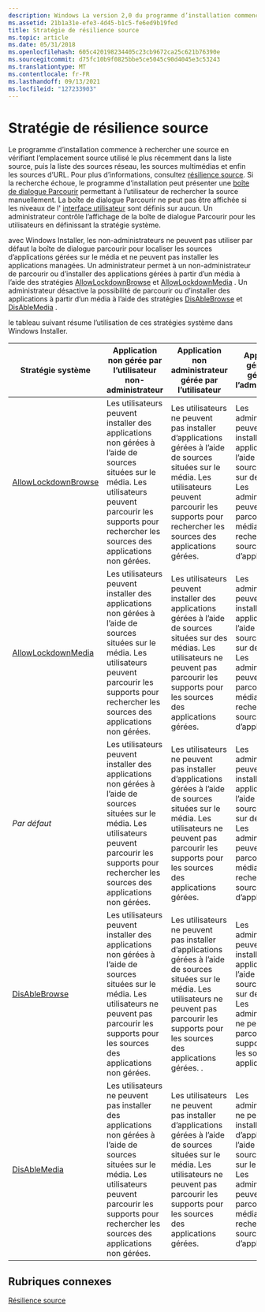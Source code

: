 ```yaml
---
description: Windows La version 2,0 du programme d’installation commence à rechercher une source en vérifiant l’emplacement source utilisé le plus récemment dans la liste source, puis la liste des sources réseau, les sources de média et enfin les sources d’URL.
ms.assetid: 21b1a31e-efe3-4d45-b1c5-fe6ed9b19fed
title: Stratégie de résilience source
ms.topic: article
ms.date: 05/31/2018
ms.openlocfilehash: 605c420198234405c23cb9672ca25c621b76390e
ms.sourcegitcommit: d75fc10b9f0825bbe5ce5045c90d4045e3c53243
ms.translationtype: MT
ms.contentlocale: fr-FR
ms.lasthandoff: 09/13/2021
ms.locfileid: "127233903"
---
```

# <a name="source-resiliency-policy"></a>Stratégie de résilience source

Le programme d’installation commence à rechercher une source en vérifiant l’emplacement source utilisé le plus récemment dans la liste source, puis la liste des sources réseau, les sources multimédias et enfin les sources d’URL. Pour plus d’informations, consultez [résilience source](source-resiliency.md). Si la recherche échoue, le programme d’installation peut présenter une [boîte de dialogue Parcourir](browse-dialog.md) permettant à l’utilisateur de rechercher la source manuellement. La boîte de dialogue Parcourir ne peut pas être affichée si les niveaux de l' [interface utilisateur](user-interface-levels.md) sont définis sur aucun. Un administrateur contrôle l’affichage de la boîte de dialogue Parcourir pour les utilisateurs en définissant la stratégie système.

avec Windows Installer, les non-administrateurs ne peuvent pas utiliser par défaut la boîte de dialogue parcourir pour localiser les sources d’applications gérées sur le média et ne peuvent pas installer les applications managées. Un administrateur permet à un non-administrateur de parcourir ou d’installer des applications gérées à partir d’un média à l’aide des stratégies [AllowLockdownBrowse](allowlockdownbrowse.md) et [AllowLockdownMedia](allowlockdownmedia.md) . Un administrateur désactive la possibilité de parcourir ou d’installer des applications à partir d’un média à l’aide des stratégies [DisAbleBrowse](disablebrowse.md) et [DisAbleMedia](disablemedia.md) .

le tableau suivant résume l’utilisation de ces stratégies système dans Windows Installer.



| Stratégie système                                  | Application non gérée par l’utilisateur non-administrateur                                                                                                             | Application non administrateur gérée par l’utilisateur                                                                                                                 | Application gérée non gérée par l’administrateur                                                                                               |
|------------------------------------------------|----------------------------------------------------------------------------------------------------------------------------------------------------------|-----------------------------------------------------------------------------------------------------------------------------------------------------------|--------------------------------------------------------------------------------------------------------------------------------------------------------|
| [AllowLockdownBrowse](allowlockdownbrowse.md) | Les utilisateurs peuvent installer des applications non gérées à l’aide de sources situées sur le média. Les utilisateurs peuvent parcourir les supports pour rechercher les sources des applications non gérées.<br/>    | Les utilisateurs ne peuvent pas installer d’applications gérées à l’aide de sources situées sur le média. Les utilisateurs peuvent parcourir les supports pour rechercher les sources des applications gérées.<br/>      | Les administrateurs peuvent installer des applications à l’aide de sources situées sur des médias. Les administrateurs peuvent parcourir les médias pour rechercher les sources d’applications.<br/>    |
| [AllowLockdownMedia](allowlockdownmedia.md)   | Les utilisateurs peuvent installer des applications non gérées à l’aide de sources situées sur le média. Les utilisateurs peuvent parcourir les supports pour rechercher les sources des applications non gérées.<br/>    | Les utilisateurs peuvent installer des applications gérées à l’aide de sources situées sur des médias. Les utilisateurs ne peuvent pas parcourir les supports pour les sources des applications gérées.<br/>      | Les administrateurs peuvent installer des applications à l’aide de sources situées sur des médias. Les administrateurs peuvent parcourir les médias pour rechercher les sources d’applications.<br/>    |
| *Par défaut*                                      | Les utilisateurs peuvent installer des applications non gérées à l’aide de sources situées sur le média. Les utilisateurs peuvent parcourir les supports pour rechercher les sources des applications non gérées.<br/>    | Les utilisateurs ne peuvent pas installer d’applications gérées à l’aide de sources situées sur le média. Les utilisateurs ne peuvent pas parcourir les supports pour les sources des applications gérées.<br/>   | Les administrateurs peuvent installer des applications à l’aide de sources situées sur des médias. Les administrateurs peuvent parcourir les médias pour rechercher les sources d’applications.<br/>    |
| [DisAbleBrowse](disablebrowse.md)             | Les utilisateurs peuvent installer des applications non gérées à l’aide de sources situées sur le média. Les utilisateurs ne peuvent pas parcourir les supports pour les sources des applications non gérées.<br/> | Les utilisateurs ne peuvent pas installer d’applications gérées à l’aide de sources situées sur le média. Les utilisateurs ne peuvent pas parcourir les supports pour les sources des applications gérées. .<br/> | Les administrateurs peuvent installer des applications à l’aide de sources situées sur des médias. Les administrateurs ne peuvent pas parcourir les supports pour les sources des applications.<br/> |
| [DisAbleMedia](disablemedia.md)               | Les utilisateurs ne peuvent pas installer des applications non gérées à l’aide de sources situées sur le média. Les utilisateurs peuvent parcourir les supports pour rechercher les sources des applications non gérées.<br/> | Les utilisateurs ne peuvent pas installer d’applications gérées à l’aide de sources situées sur le média. Les utilisateurs ne peuvent pas parcourir les supports pour les sources des applications gérées.<br/>   | Les administrateurs ne peuvent pas installer d’applications à l’aide de sources situées sur le média. Les administrateurs peuvent parcourir les médias pour rechercher les sources d’applications.<br/> |



 

## <a name="related-topics"></a>Rubriques connexes

<dl> <dt>

[Résilience source](source-resiliency.md)
</dt> </dl>

 

 




